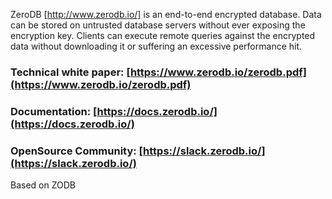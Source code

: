 ZeroDB [http://www.zerodb.io/] is an end-to-end encrypted database. 
Data can be stored on untrusted database servers without ever exposing the 
encryption key. Clients can execute remote queries against the encrypted data
without downloading it or suffering an excessive performance hit.

### Technical white paper: [https://www.zerodb.io/zerodb.pdf](https://www.zerodb.io/zerodb.pdf)

### Documentation: [https://docs.zerodb.io/](https://docs.zerodb.io/)

### OpenSource Community: [https://slack.zerodb.io/](https://slack.zerodb.io/)

Based on ZODB
